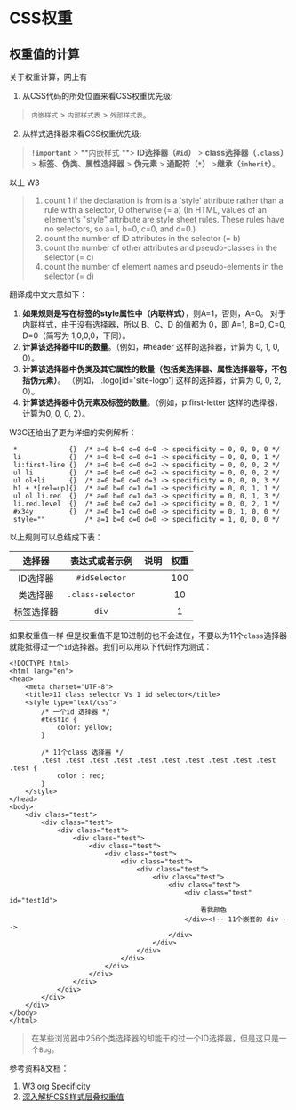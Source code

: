 # CSS权重

## 权重值的计算

关于权重计算，网上有

1. 从CSS代码的所处位置来看CSS权重优先级: 
>  `内嵌样式` > `内部样式表` > `外部样式表`。

2. 从样式选择器来看CSS权重优先级:
> **`!important`** > **内嵌样式 **> **ID选择器（`#id`）** > **class选择器（`.class`）** > **标签、伪类、属性选择器** > **伪元素** > **通配符（`*`）** >**继承（`inherit`）**。

以上
W3

>1.  count 1 if the declaration is from is a 'style' attribute rather than a rule with a selector, 0 otherwise (= a) (In HTML, values of an element's "style" attribute are style sheet rules. These rules have no selectors, so a=1, b=0, c=0, and d=0.)
>2. count the number of ID attributes in the selector (= b)
>3. count the number of other attributes and pseudo-classes in the selector (= c)
>4. count the number of element names and pseudo-elements in the selector (= d)

翻译成中文大意如下：

1. **如果规则是写在标签的style属性中（内联样式）**，则A=1，否则，A=0。 对于内联样式，由于没有选择器，所以 B、C、D 的值都为 0，即 A=1, B=0, C=0, D=0（简写为 1,0,0,0，下同）。
2. **计算该选择器中ID的数量**。（例如，#header 这样的选择器，计算为 0, 1, 0, 0）。
3. **计算该选择器中伪类及其它属性的数量（包括类选择器、属性选择器等，不包括伪元素）**。 （例如， .logo[id='site-logo'] 这样的选择器，计算为 0, 0, 2, 0）。
4. **计算该选择器中伪元素及标签的数量**。（例如，p:first-letter 这样的选择器，计算为0, 0, 0, 2）。

W3C还给出了更为详细的实例解析：
```
 *             {}  /* a=0 b=0 c=0 d=0 -> specificity = 0, 0, 0, 0 */
 li            {}  /* a=0 b=0 c=0 d=1 -> specificity = 0, 0, 0, 1 */
 li:first-line {}  /* a=0 b=0 c=0 d=2 -> specificity = 0, 0, 0, 2 */
 ul li         {}  /* a=0 b=0 c=0 d=2 -> specificity = 0, 0, 0, 2 */
 ul ol+li      {}  /* a=0 b=0 c=0 d=3 -> specificity = 0, 0, 0, 3 */
 h1 + *[rel=up]{}  /* a=0 b=0 c=1 d=1 -> specificity = 0, 0, 1, 1 */
 ul ol li.red  {}  /* a=0 b=0 c=1 d=3 -> specificity = 0, 0, 1, 3 */
 li.red.level  {}  /* a=0 b=0 c=2 d=1 -> specificity = 0, 0, 2, 1 */
 #x34y         {}  /* a=0 b=1 c=0 d=0 -> specificity = 0, 1, 0, 0 */
 style=""          /* a=1 b=0 c=0 d=0 -> specificity = 1, 0, 0, 0 */
```

以上规则可以总结成下表：

| 选择器	| 表达式或者示例	| 说明	| 权重	|
|:---------:|:-----------------:|:------|:-----:|
| ID选择器	| `#idSelector`		|		| 100	|
| 类选择器	| `.class-selector`	|		| 10	|
| 标签选择器| `div`				| 		| 1     |

如果权重值一样
但是权重值不是10进制的也不会进位，不要以为11个`class`选择器就能抵得过一个`id`选择器。我们可以用以下代码作为测试：
```
<!DOCTYPE html>
<html lang="en">
<head>
	<meta charset="UTF-8">
	<title>11 class selector Vs 1 id selector</title>
	<style type="text/css">
	    /* 一个id 选择器 */
		#testId {
			color: yellow;
		}
		
		/* 11个class 选择器 */
		.test .test .test .test .test .test .test .test .test .test .test {
			color : red;
		}
	</style>
</head>
<body>
    <div class="test">
		<div class="test">
			<div class="test">
				<div class="test">
					<div class="test">
						<div class="test">
							<div class="test">
								<div class="test">
									<div class="test">
										<div class="test">
											<div class="test" id="testId">
												看我颜色
											</div><!-- 11个嵌套的 div -->
										</div>
									</div>
								</div>
							</div>
						</div>
					</div>
				</div>
			</div>
		</div>
	</div>
</body>
</html>
```

> 在某些浏览器中256个类选择器的却能干的过一个ID选择器，但是这只是一个`Bug`。
> 

参考资料&文档：
1. [W3.org Specificity](http://www.w3.org/TR/CSS2/cascade.html#specificity "Assigning property values, Cascading, and Inheritance")
2. [深入解析CSS样式层叠权重值](http://ofcss.com/2011/05/26/css-cascade-specificity.html)